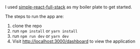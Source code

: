 I used [simple-react-full-stack](https://github.com/crsandeep/simple-react-full-stack) as my boiler plate to get started.

The steps to run the app are:
1. clone the repo
2. run `npm install` or `yarn install`
3. run `npm run dev` or `yarn dev`
4. Visit [http://localhost:3000/dashboard](http://localhost:3000/dashboard) to view the application